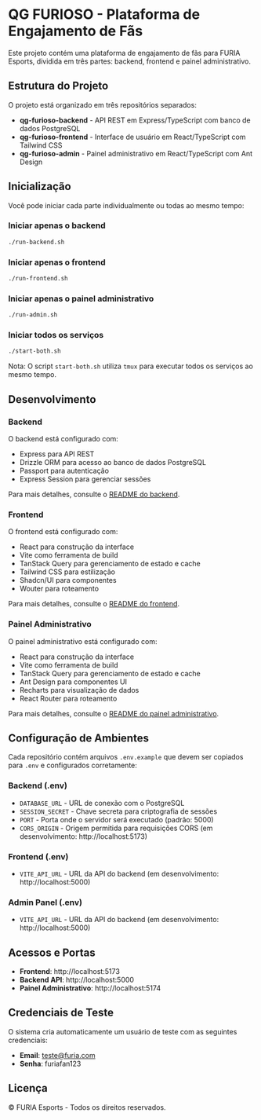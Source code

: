 # QG FURIOSO - Plataforma de Engajamento de Fãs

Este projeto contém uma plataforma de engajamento de fãs para FURIA Esports, dividida em três partes: backend, frontend e painel administrativo.

## Estrutura do Projeto

O projeto está organizado em três repositórios separados:

- **qg-furioso-backend** - API REST em Express/TypeScript com banco de dados PostgreSQL
- **qg-furioso-frontend** - Interface de usuário em React/TypeScript com Tailwind CSS
- **qg-furioso-admin** - Painel administrativo em React/TypeScript com Ant Design

## Inicialização

Você pode iniciar cada parte individualmente ou todas ao mesmo tempo:

### Iniciar apenas o backend
```bash
./run-backend.sh
```

### Iniciar apenas o frontend
```bash
./run-frontend.sh
```

### Iniciar apenas o painel administrativo
```bash
./run-admin.sh
```

### Iniciar todos os serviços
```bash
./start-both.sh
```
Nota: O script `start-both.sh` utiliza `tmux` para executar todos os serviços ao mesmo tempo.

## Desenvolvimento

### Backend

O backend está configurado com:
- Express para API REST
- Drizzle ORM para acesso ao banco de dados PostgreSQL
- Passport para autenticação
- Express Session para gerenciar sessões

Para mais detalhes, consulte o [README do backend](./qg-furioso-backend/README.md).

### Frontend

O frontend está configurado com:
- React para construção da interface
- Vite como ferramenta de build
- TanStack Query para gerenciamento de estado e cache
- Tailwind CSS para estilização
- Shadcn/UI para componentes
- Wouter para roteamento

Para mais detalhes, consulte o [README do frontend](./qg-furioso-frontend/README.md).

### Painel Administrativo

O painel administrativo está configurado com:
- React para construção da interface
- Vite como ferramenta de build
- TanStack Query para gerenciamento de estado e cache
- Ant Design para componentes UI
- Recharts para visualização de dados
- React Router para roteamento

Para mais detalhes, consulte o [README do painel administrativo](./qg-furioso-admin/README.md).

## Configuração de Ambientes

Cada repositório contém arquivos `.env.example` que devem ser copiados para `.env` e configurados corretamente:

### Backend (.env)
- `DATABASE_URL` - URL de conexão com o PostgreSQL
- `SESSION_SECRET` - Chave secreta para criptografia de sessões
- `PORT` - Porta onde o servidor será executado (padrão: 5000)
- `CORS_ORIGIN` - Origem permitida para requisições CORS (em desenvolvimento: http://localhost:5173)

### Frontend (.env)
- `VITE_API_URL` - URL da API do backend (em desenvolvimento: http://localhost:5000)

### Admin Panel (.env)
- `VITE_API_URL` - URL da API do backend (em desenvolvimento: http://localhost:5000)

## Acessos e Portas

- **Frontend**: http://localhost:5173
- **Backend API**: http://localhost:5000
- **Painel Administrativo**: http://localhost:5174

## Credenciais de Teste

O sistema cria automaticamente um usuário de teste com as seguintes credenciais:

- **Email**: teste@furia.com
- **Senha**: furiafan123

## Licença

© FURIA Esports - Todos os direitos reservados.
